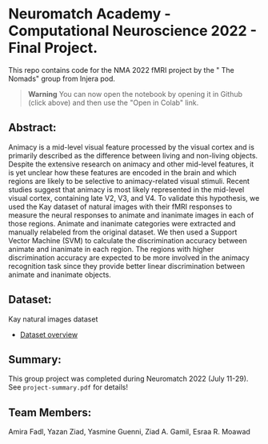 # Neuromatch Academy - Computational Neuroscience 2022 - Final Project. 

This repo contains code for the NMA 2022 fMRI project by the " The Nomads" group from Injera pod. 

> **Warning**
> You can now open the notebook by opening it in Github (click above) and then use the "Open in Colab" link.


## Abstract: 
Animacy is a mid-level visual feature processed by the visual cortex and is primarily described as the difference between living and non-living objects. Despite the extensive research on animacy and other mid-level features, it is yet unclear how these features are encoded in the brain and which regions are likely to be selective to animacy-related visual stimuli. Recent studies suggest that animacy is most likely represented in the mid-level visual cortex, containing late V2, V3, and V4. To validate this hypothesis,  we used the Kay dataset of natural images with their fMRI responses to measure the neural responses to animate and inanimate images in each of those regions. Animate and inanimate categories were extracted and manually relabeled from the original dataset. We then used a Support Vector Machine (SVM) to calculate the discrimination accuracy between animate and inanimate in each region. The regions with higher discrimination accuracy are expected to be more involved in the animacy recognition task since they provide better linear discrimination between animate and inanimate objects. 

## Dataset: 
Kay natural images dataset 
* [Dataset overview](https://colab.research.google.com/github/NeuromatchAcademy/course-content/blob/main/projects/fMRI/load_kay_images.ipynb)

## Summary:
This group project was completed during Neuromatch 2022 (July 11-29). See `project-summary.pdf` for details!

## Team Members: 
Amira Fadl, Yazan Ziad, Yasmine Guenni, Ziad A. Gamil, Esraa R. Moawad



